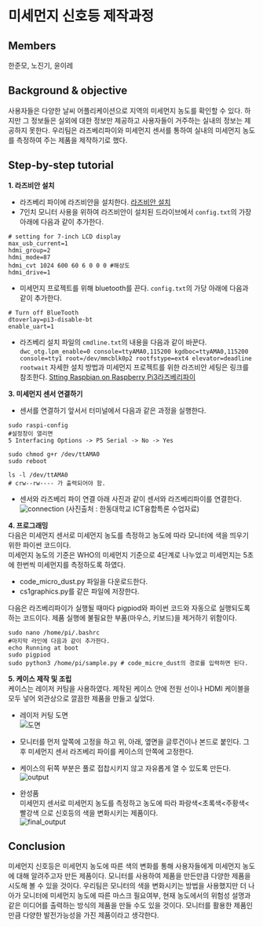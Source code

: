 # 미세먼지 신호등 제작과정

## Members
한준모, 노진기, 윤이레
## Background & objective 
사용자들은 다양한 날씨 어플리케이션으로 지역의 미세먼지 농도를 확인할 수 있다. 하지만 그 정보들은 실외에 대한 정보만 제공하고 사용자들이 거주하는 실내의 정보는 제공하지 못한다. 우리팀은 라즈베리파이와 미세먼지 센서를 통하여 실내의 미세먼지 농도를 측정하여 주는 제품을 제작하기로 했다. 

## Step-by-step tutorial
**1. 라즈비안 설치**
- 라즈베리 파이에 라즈비안을 설치한다. [라즈비안 설치](https://www.raspberrypi.org/) 
- 7인치 모니터 사용을 위하여 라즈비안이 설치된 드라이브에서 ```config.txt```의 가장 아래에 다음과 같이 추가한다.
```
# setting for 7-inch LCD display
max_usb_current=1
hdmi_group=2
hdmi_mode=87
hdmi_cvt 1024 600 60 6 0 0 0 #해상도
hdmi_drive=1
```
- 미세먼지 프로젝트를 위해 bluetooth를 끈다. ```config.txt```의 가당 아래에 다음과 같이 추가한다.
```
# Turn off BlueTooth
dtoverlay=pi3-disable-bt
enable_uart=1
```
- 라즈베리 설치 파일의 ```cmdline.txt```의 내용을 다음과 같이 바꾼다.
```dwc_otg.lpm_enable=0 console=ttyAMA0,115200 kgdboc=ttyAMA0,115200 console=tty1 root=/dev/mmcblk0p2 rootfstype=ext4 elevator=deadline rootwait```
자세한 설치 방법과 미세먼지 프로젝트를 위한 라즈비안 세팅은 링크를 참조한다. [Stting Raspbian on Raspberry Pi3](https://github.com/HandongHCI/HandongHCI.github.io/blob/master/Tutorials/Raspbian.md)[라즈베리파이](https://www.raspberrypi.org/)

    
**3. 미세먼지 센서 연결하기**
- 센서를 연결하기 앞서서 터미널에서 다음과 같은 과정을 실행한다.
```
sudo raspi-config
#설정창이 열리면
5 Interfacing Options -> P5 Serial -> No -> Yes

sudo chmod g+r /dev/ttAMA0
sudo reboot

ls -l /dev/ttAMA0
# crw--rw---- 가 출력되어야 함.
```
- 센서와 라즈베리 파이 연결
아래 사진과 같이 센서와 라즈베리파이를 연결한다.
![connection](융합특론/센서.PNG)
(사진출처 : 한동대학교 ICT융합특론 수업자료)
    
**4. 프로그래밍**  
다음은 미세먼지 센서로 미세먼지 농도를 측정하고 농도에 따라 모니터에 색을 띄우기 위한 파이썬 코드이다.  
미세먼지 농도의 기준은 WHO의 미세먼지 기준으로 4단계로 나누었고 미세먼지는 5초에 한번씩 미세먼지를 측정하도록 하였다.
- code_micro_dust.py 파일을 다운로드한다.
- cs1graphics.py를 같은 파일에 저장한다.  
  
다음은 라즈베리파이가 실행될 때마다 pigpiod와 파이썬 코드와 자동으로 실행되도록 하는 코드이다. 제품 실행에 불필요한 부품(마우스, 키보드)을 제거하기 위함이다. 
```
sudo nano /home/pi/.bashrc
#마지막 라인에 다음과 같이 추가한다.
echo Running at boot
sudo pigpiod
sudo python3 /home/pi/sample.py # code_micre_dust의 경로를 입력하면 된다.
```

**5. 케이스 제작 및 조립**  
케이스는 레이저 커팅을 사용하였다. 제작된 케이스 안에 전원 선이나 HDMI 케이블을 모두 넣어 외관상으로 깔끔한 제품을 만들고 싶었다.
- 레이저 커팅 도면  
![도면](융합특론/도면.PNG)
    
- 모니터를 먼저 앞쪽에 고정을 하고 위, 아래, 옆면을 글루건이나 본드로 붙인다. 그 후 미세먼지 센서 라즈베리 파이를 케이스의 안쪽에 고정한다.   
  
- 케이스의 뒤쪽 부분은 풀로 접찹시키지 않고 자유롭게 열 수 있도록 만든다.
![output](융합특론/중간단계.jpg) 
  
- 완성품  
미세먼지 센서로 미세먼지 농도를 측정하고 농도에 따라 파랑색<초록색<주황색<빨강색 으로 신호등의 색을 변화시키는 제품이다.  
![final_output](융합특론/파이널아웃풋.jpg)
     
## Conclusion
미세먼지 신호등은 미세먼지 농도에 따른 색의 변화를 통해 사용자들에게 미세먼지 농도에 대해 알려주고자 만든 제품이다. 모니터를 사용하여 제품을 만든만큼 다양한 제품을 시도해 볼 수 있을 것이다. 우리팀은 모니터의 색을 변화시키는 방법을 사용했지만 더 나아가 모니터에 미세먼지 농도에 따른 마스크 필요여부, 현재 농도에서의 위험성 설명과 같은 미디어를 출력하는 방식의 제품을 만들 수도 있을 것이다. 모니터를 활용한 제품인만큼 다양한 발전가능성을 가진 제품이라고 생각한다.
